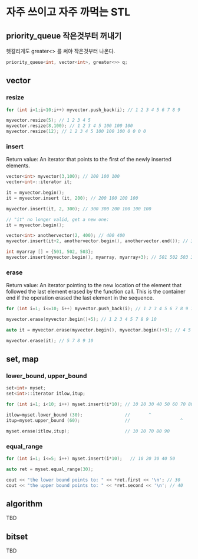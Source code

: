 # 자주 쓰이고 자주 까먹는 STL
## priority_queue 작은것부터 꺼내기
헷갈리게도 greater<> 를 써야 작은것부터 나온다.
```cpp
priority_queue<int, vector<int>, greater<>> q;
```

## vector
### resize
```cpp
for (int i=1;i<10;i++) myvector.push_back(i); // 1 2 3 4 5 6 7 8 9

myvector.resize(5); // 1 2 3 4 5
myvector.resize(8,100); // 1 2 3 4 5 100 100 100
myvector.resize(12); // 1 2 3 4 5 100 100 100 0 0 0 0
```

### insert
Return value: An iterator that points to the first of the newly inserted elements.
```cpp
vector<int> myvector(3,100); // 100 100 100
vector<int>::iterator it;

it = myvector.begin();
it = myvector.insert (it, 200); // 200 100 100 100

myvector.insert(it, 2, 300); // 300 300 200 100 100 100

// "it" no longer valid, get a new one:
it = myvector.begin();

vector<int> anothervector(2, 400); // 400 400
myvector.insert(it+2, anothervector.begin(), anothervector.end()); // 300 300 400 400 200 100 100 100

int myarray [] = {501, 502, 503};
myvector.insert(myvector.begin(), myarray, myarray+3); // 501 502 503 300 300 400 400 200 100 100 100
```

### erase
Return value: An iterator pointing to the new location of the element that followed the last element erased by the function call. This is the container end if the operation erased the last element in the sequence.

```cpp
for (int i=1; i<=10; i++) myvector.push_back(i); // 1 2 3 4 5 6 7 8 9 10

myvector.erase(myvector.begin()+5); // 1 2 3 4 5 7 8 9 10

auto it = myvector.erase(myvector.begin(), myvector.begin()+3); // 4 5 7 8 9 10

myvector.erase(it); // 5 7 8 9 10
```

## set, map
### lower_bound, upper_bound

```cpp
set<int> myset;
set<int>::iterator itlow,itup;

for (int i=1; i<10; i++) myset.insert(i*10); // 10 20 30 40 50 60 70 80 90

itlow=myset.lower_bound (30);                //       ^
itup=myset.upper_bound (60);                 //                   ^

myset.erase(itlow,itup);                     // 10 20 70 80 90
```

### equal_range

```cpp
for (int i=1; i<=5; i++) myset.insert(i*10);   // 10 20 30 40 50

auto ret = myset.equal_range(30);

cout << "the lower bound points to: " << *ret.first << '\n'; // 30
cout << "the upper bound points to: " << *ret.second << '\n'; // 40
```

## algorithm
TBD
## bitset
TBD
